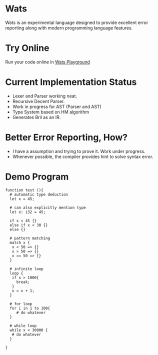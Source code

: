 # Wats

Wats is an experimental language designed to provide excellent error reporting along with modern programming language features.

# Try Online

Run your code online in [Wats Playground](https://abhilekhgautam.github.io/wats-playground/src/playground.html)

# Current Implementation Status
- Lexer and Parser working neat.
- Recursive Decent Parser.
- Work in progress for AST (Parser and AST)
- Type System based on HM algorithm
- Generates Bril as an IR.

# Better Error Reporting, How?
- I have a assumption and trying to prove it. Work under progress.
- Whenever possible, the compiler provides hint to solve syntax error.

# Demo Program
```
function test (){
  # automatic type deduction
  let x = 45;

  # can also explicitly mention type
  let x: i32 = 45;

  if x < 45 {}
  else if x < 30 {}
  else {}

  # pattern matching
  match x {
   x < 50 => {}
   x > 50 => {}
   x == 50 => {}
  }

  # infinite loop
  loop {
   if x > 1000{
     break;
   }
   x = x + 1;
  }

  # for loop
  for i in 1 to 100{
     # do whatever
  }

  # while loop
  while x < 30000 {
   # do whatever
  }

}
```

